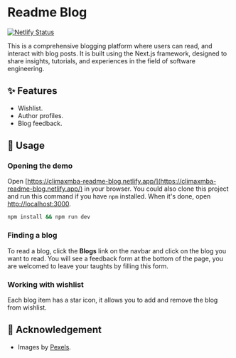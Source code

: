 # Readme Blog

[![Netlify Status](https://api.netlify.com/api/v1/badges/e2bb153a-c60f-418a-afb0-ce2738395903/deploy-status)](https://app.netlify.com/sites/climaxmba-readme-blog/deploys)

This is a comprehensive blogging platform where users can read, and interact with blog posts. It is built using the Next.js framework, designed to share insights, tutorials, and experiences in the field of software engineering.

## ✨ Features

- Wishlist.
- Author profiles.
- Blog feedback.

## 🚀 Usage

### Opening the demo
Open [https://climaxmba-readme-blog.netlify.app/](https://climaxmba-readme-blog.netlify.app/) in your browser. You could also clone this project and run this command if you have `npm` installed. When it's done, open [http://localhost:3000](http://localhost:3000).

```bash
npm install && npm run dev
```

### Finding a blog
To read a blog, click the **Blogs** link on the navbar and click on the blog you want to read. You will see a feedback form at the bottom of the page, you are welcomed to leave your taughts by filling this form.

### Working with wishlist
Each blog item has a star icon, it allows you to add and remove the blog from wishlist.

## 🙏 Acknowledgement

- Images by [Pexels](https://www.pexels.com/).
